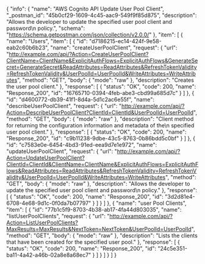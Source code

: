 {
  "info": {
    "name": "AWS Cognito API Update User Pool Client",
    "_postman_id": "45b0cf29-1609-4c45-aac9-549f9f85d875",
    "description": "Allows the developer to update the specified user pool client and password\n            policy.",
    "schema": "https://schema.getpostman.com/json/collection/v2.0.0/"
  },
  "item": [
    {
      "name": "Users",
      "item": [
        {
          "id": "d7186215-ec14-424f-9e58-eab2c60b6b23",
          "name": "createUserPoolClient",
          "request": {
            "url": "http://example.com/api/?Action=CreateUserPoolClient?ClientName=ClientName&ExplicitAuthFlows=ExplicitAuthFlows&GenerateSecret=GenerateSecret&ReadAttributes=ReadAttributes&RefreshTokenValidity=RefreshTokenValidity&UserPoolId=UserPoolId&WriteAttributes=WriteAttributes",
            "method": "GET",
            "body": {
              "mode": "raw"
            },
            "description": "Creates the user pool client."
          },
          "response": [
            {
              "status": "OK",
              "code": 200,
              "name": "Response_200",
              "id": "16765710-0394-4feb-abe3-cbd99a685d7c"
            }
          ]
        },
        {
          "id": "d4600772-db39-41f1-8d4a-5d1c2ac6e55f",
          "name": "describeUserPoolClient",
          "request": {
            "url": "http://example.com/api/?Action=DescribeUserPoolClient?ClientId=ClientId&UserPoolId=UserPoolId",
            "method": "GET",
            "body": {
              "mode": "raw"
            },
            "description": "Client method for returning the configuration information and metadata of the\n            specified user pool client."
          },
          "response": [
            {
              "status": "OK",
              "code": 200,
              "name": "Response_200",
              "id": "c9b11238-9dbe-43c5-8763-0b86bdd5c0bf"
            }
          ]
        },
        {
          "id": "c7583e0e-6454-4bd3-91ed-eea9d7e1e972",
          "name": "updateUserPoolClient",
          "request": {
            "url": "http://example.com/api/?Action=UpdateUserPoolClient?ClientId=ClientId&ClientName=ClientName&ExplicitAuthFlows=ExplicitAuthFlows&ReadAttributes=ReadAttributes&RefreshTokenValidity=RefreshTokenValidity&UserPoolId=UserPoolId&WriteAttributes=WriteAttributes",
            "method": "GET",
            "body": {
              "mode": "raw"
            },
            "description": "Allows the developer to update the specified user pool client and password\n            policy."
          },
          "response": [
            {
              "status": "OK",
              "code": 200,
              "name": "Response_200",
              "id": "3d2d81e4-6708-4e68-9d1c-0f0da7b07797"
            }
          ]
        }
      ]
    },
    {
      "name": "user Pool Clients",
      "item": [
        {
          "id": "77b1c5f9-8703-4b38-ab17-4fa44d803035",
          "name": "listUserPoolClients",
          "request": {
            "url": "http://example.com/api/?Action=ListUserPoolClients?MaxResults=MaxResults&NextToken=NextToken&UserPoolId=UserPoolId",
            "method": "GET",
            "body": {
              "mode": "raw"
            },
            "description": "Lists the clients that have been created for the specified user pool."
          },
          "response": [
            {
              "status": "OK",
              "code": 200,
              "name": "Response_200",
              "id": "24c5e351-ba11-4a42-a46b-02a8e8a68ec7"
            }
          ]
        }
      ]
    }
  ]
}